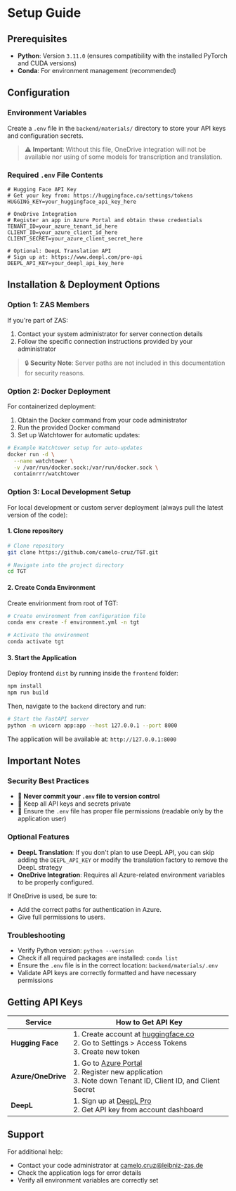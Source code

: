 # Setup Guide

## Prerequisites

- **Python**: Version `3.11.0`  (ensures compatibility with the installed PyTorch and CUDA versions)
- **Conda**: For environment management (recommended)

## Configuration

### Environment Variables

Create a `.env` file in the `backend/materials/` directory to store your API keys and configuration secrets.

> ⚠️ **Important**: Without this file, OneDrive integration will not be available nor using of some models for transcription and translation.

### Required `.env` File Contents

```env
# Hugging Face API Key
# Get your key from: https://huggingface.co/settings/tokens
HUGGING_KEY=your_huggingface_api_key_here

# OneDrive Integration
# Register an app in Azure Portal and obtain these credentials
TENANT_ID=your_azure_tenant_id_here
CLIENT_ID=your_azure_client_id_here
CLIENT_SECRET=your_azure_client_secret_here

# Optional: DeepL Translation API
# Sign up at: https://www.deepl.com/pro-api
DEEPL_API_KEY=your_deepl_api_key_here
```

## Installation & Deployment Options

### Option 1: ZAS Members

If you're part of ZAS:

1. Contact your system administrator for server connection details
2. Follow the specific connection instructions provided by your administrator

> 🔒 **Security Note**: Server paths are not included in this documentation for security reasons.

### Option 2: Docker Deployment

For containerized deployment:

1. Obtain the Docker command from your code administrator
2. Run the provided Docker command
3. Set up Watchtower for automatic updates:

```bash
# Example Watchtower setup for auto-updates
docker run -d \
  --name watchtower \
  -v /var/run/docker.sock:/var/run/docker.sock \
  containrrr/watchtower
```

### Option 3: Local Development Setup

For local development or custom server deployment (always pull the latest version of the code):

#### 1. Clone repository

```bash
# Clone repository
git clone https://github.com/camelo-cruz/TGT.git

# Navigate into the project directory
cd TGT
```

#### 2. Create Conda Environment

Create envirionment from root of TGT:

```bash
# Create environment from configuration file
conda env create -f environment.yml -n tgt

# Activate the environment
conda activate tgt
```

#### 3. Start the Application

Deploy frontend `dist` by running inside the `frontend` folder:

```bash
npm install
npm run build
```

Then, navigate to the `backend` directory and run:

```bash
# Start the FastAPI server
python -m uvicorn app:app --host 127.0.0.1 --port 8000
```

The application will be available at: `http://127.0.0.1:8000`

## Important Notes

### Security Best Practices

- 🚫 **Never commit your `.env` file to version control**
- 🔐 Keep all API keys and secrets private
- 📁 Ensure the `.env` file has proper file permissions (readable only by the application user)

### Optional Features

- **DeepL Translation**: If you don't plan to use DeepL API, you can skip adding the `DEEPL_API_KEY` or modify the translation factory to remove the DeepL strategy
- **OneDrive Integration**: Requires all Azure-related environment variables to be properly configured.

If OneDrive is used, be sure to:
- Add the correct paths for authentication in Azure.
- Give full permissions to users.

### Troubleshooting

- Verify Python version: `python --version`
- Check if all required packages are installed: `conda list`
- Ensure the `.env` file is in the correct location: `backend/materials/.env`
- Validate API keys are correctly formatted and have necessary permissions

## Getting API Keys

| Service | How to Get API Key |
|---------|-------------------|
| **Hugging Face** | 1. Create account at [huggingface.co](https://huggingface.co)<br>2. Go to Settings > Access Tokens<br>3. Create new token |
| **Azure/OneDrive** | 1. Go to [Azure Portal](https://portal.azure.com)<br>2. Register new application<br>3. Note down Tenant ID, Client ID, and Client Secret |
| **DeepL** | 1. Sign up at [DeepL Pro](https://www.deepl.com/pro-api)<br>2. Get API key from account dashboard |

## Support

For additional help:
- Contact your code administrator at camelo.cruz@leibniz-zas.de
- Check the application logs for error details
- Verify all environment variables are correctly set